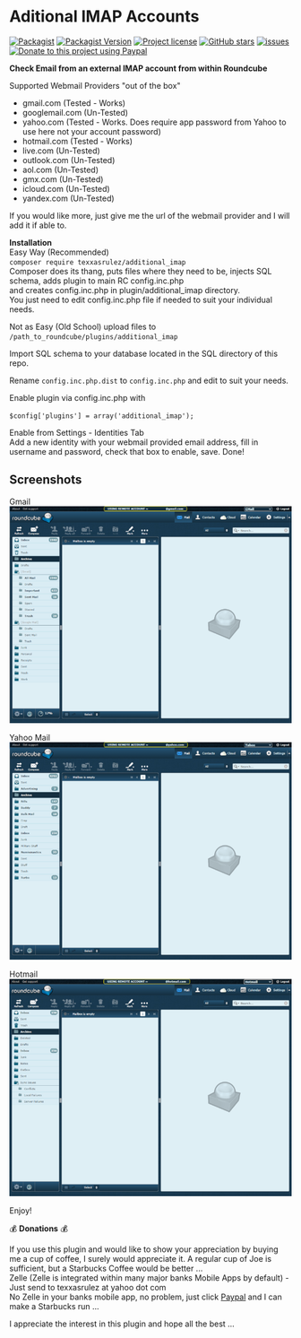 # Aditional IMAP Accounts   

[![Packagist](https://img.shields.io/packagist/dt/texxasrulez/additional_imap?style=plastic)](https://packagist.org/packages/texxasrulez/additional_imap)
[![Packagist Version](https://img.shields.io/packagist/v/texxasrulez/additional_imap?style=plastic&logo=packagist&logoColor=white)](https://packagist.org/packages/texxasrulez/additional_imap)
[![Project license](https://img.shields.io/github/license/texxasrulez/additional_imap?style=plastic)](https://github.com/texxasrulez/additional_imap/LICENSE)
[![GitHub stars](https://img.shields.io/github/stars/texxasrulez/additional_imap?style=plastic&logo=github)](https://github.com/texxasrulez/additional_imap/stargazers)
[![issues](https://img.shields.io/github/issues/texxasrulez/additional_imap)](https://github.com/texxasrulez/additional_imap/issues)
[![Donate to this project using Paypal](https://img.shields.io/badge/paypal-donate-blue.svg?style=plastic&logo=paypal)](https://www.paypal.me/texxasrulez)


**Check Email from an external IMAP account from within Roundcube**   

Supported Webmail Providers "out of the box"  
* gmail.com (Tested - Works)  
* googlemail.com (Un-Tested)  
* yahoo.com (Tested - Works. Does require app password from Yahoo to use here not your account password)  
* hotmail.com (Tested - Works)  
* live.com (Un-Tested)  
* outlook.com (Un-Tested)  
* aol.com (Un-Tested)  
* gmx.com (Un-Tested)  
* icloud.com (Un-Tested)  
* yandex.com (Un-Tested)  
  
If you would like more, just give me the url of the webmail provider and I will add it if able to.  

**Installation**  
Easy Way (Recommended)  
`composer require texxasrulez/additional_imap`  
Composer does its thang, puts files where they need to be, injects SQL schema, adds plugin to main RC config.inc.php  
and creates config.inc.php in plugin/additional_imap directory.  
You just need to edit config.inc.php file if needed to suit your individual needs.  

Not as Easy (Old School)
upload files to `/path_to_roundcube/plugins/additional_imap`  

Import SQL schema to your database located in the SQL directory of this repo.  

Rename `config.inc.php.dist` to `config.inc.php` and edit to suit your needs.  

Enable plugin via config.inc.php with

`$config['plugins'] = array('additional_imap');`

Enable from Settings - Identities Tab  
Add a new identity with your webmail provided email address, fill in username and password, check that box to enable, save. Done!  

Screenshots
-----------

Gmail  
![Alt text](/screenshots/gmail_additional_imap.png?raw=true "GMail Inbox")

Yahoo Mail  
![Alt text](/screenshots/yahoo_additional_imap.png?raw=true "Yahoo Mail Inbox")

Hotmail  
![Alt text](/screenshots/hotmail_additional_imap.png?raw=true "Hotmail Inbox")


Enjoy!  

:moneybag: **Donations** :moneybag:  

If you use this plugin and would like to show your appreciation by buying me a cup of coffee, I surely would appreciate it. A regular cup of Joe is sufficient, but a Starbucks Coffee would be better ... \
Zelle (Zelle is integrated within many major banks Mobile Apps by default) - Just send to texxasrulez at yahoo dot com \
No Zelle in your banks mobile app, no problem, just click [Paypal](https://paypal.me/texxasrulez?locale.x=en_US) and I can make a Starbucks run ...

I appreciate the interest in this plugin and hope all the best ...


